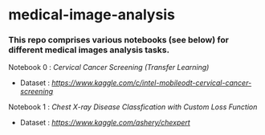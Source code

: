 # medical-image-analysis


### This repo comprises various notebooks (see below) for different medical images analysis tasks.

Notebook 0  : *Cervical Cancer Screening (Transfer Learning)*

- Dataset : *https://www.kaggle.com/c/intel-mobileodt-cervical-cancer-screening* 

Notebook 1 : *Chest X-ray Disease Classfication with Custom Loss Function*
- Dataset : *https://www.kaggle.com/ashery/chexpert*

